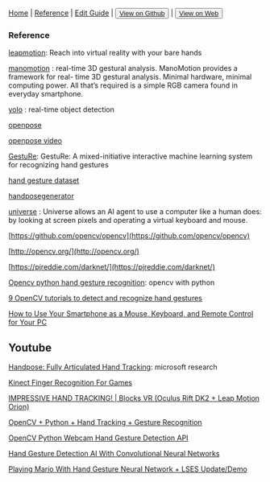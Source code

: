 [Home](/README.md) | [Reference](/reference.md) | [Edit Guide](/editguide.md) | <button class="nav" ><a href="https://github.com/whatifif/handgesture/">View on Github</a></button>  |  <button class="nav" ><a href="https://whatifif.github.io/handgesture/">View on Web</a></button>

### Reference
[leapmotion](https://www.leapmotion.com/): Reach into virtual reality with your bare hands

[manomotion](https://www.manomotion.com/get-started/) : real-time 3D gestural analysis. 
ManoMotion provides a framework for real- time 3D gestural analysis. Minimal hardware, minimal computing power. All that’s required is a simple RGB camera found in everyday smartphone.

[yolo](https://pjreddie.com/darknet/yolo/) : real-time object detection

[openpose](https://github.com/CMU-Perceptual-Computing-Lab/openpose#installation-reinstallation-and-uninstallation)

[openpose video](https://spectrum.ieee.org/video/robotics/robotics-software/robots-learn-to-speak-body-language)

[GestuRe](https://github.com/atduskgreg/gestuRe): GestuRe: A mixed-initiative interactive machine learning system for recognizing hand gestures

[hand gesture dataset](http://lttm.dei.unipd.it/downloads/gesture/)

[handposegenerator](http://lttm.dei.unipd.it/downloads/handposegenerator/index.html)

[universe](https://blog.openai.com/universe/) : Universe allows an AI agent to use a computer like a human does: by looking at screen pixels and operating a virtual keyboard and mouse. 

[https://github.com/opencv/opencv](https://github.com/opencv/opencv)

[http://opencv.org/](http://opencv.org/)

[https://pjreddie.com/darknet/](https://pjreddie.com/darknet/)

[Opencv python hand gesture recognition](http://creat-tabu.blogspot.com.au/2013/08/opencv-python-hand-gesture-recognition.html): opencv with python

[9 OpenCV tutorials to detect and recognize hand gestures](https://www.intorobotics.com/9-opencv-tutorials-hand-gesture-detection-recognition/)

[How to Use Your Smartphone as a Mouse, Keyboard, and Remote Control for Your PC](https://www.howtogeek.com/240794/how-to-use-your-smartphone-as-a-mouse-keyboard-and-remote-control-for-your-pc/)

## Youtube

[Handpose: Fully Articulated Hand Tracking](https://www.youtube.com/watch?v=A-xXrMpOHyc): microsoft research

[Kinect Finger Recognition For Games](https://www.youtube.com/watch?v=NqjopQmqWAE)

[IMPRESSIVE HAND TRACKING! | Blocks VR (Oculus Rift DK2 + Leap Motion Orion)](https://www.youtube.com/watch?v=LJPxyWM9Ujg)

[OpenCV + Python + Hand Tracking + Gesture Recognition](https://www.youtube.com/watch?v=ycd3t6K2ofs)

[OpenCV Python Webcam Hand Gesture Detection API](https://www.youtube.com/watch?v=oH0ZkfFoeYU)

[Hand Gesture Detection AI With Convolutional Neural Networks](https://www.youtube.com/watch?v=Y6oLbRKwmPk)

[Playing Mario With Hand Gesture Neural Network + LSES Update/Demo](https://www.youtube.com/watch?v=HaQizxcc1d0)












